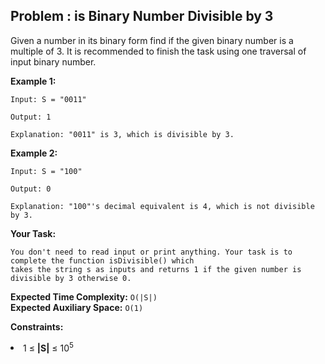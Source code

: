 ## Problem : is Binary Number Divisible by 3
Given a number in its binary form find if the given binary number is a multiple of 3. It is recommended to finish the task using one traversal of input binary number.

**Example 1:**
```
Input: S = "0011"

Output: 1

Explanation: "0011" is 3, which is divisible by 3.
```

**Example 2:**
```
Input: S = "100"

Output: 0

Explanation: "100"'s decimal equivalent is 4, which is not divisible by 3.
```

**Your Task:**
```  
You don't need to read input or print anything. Your task is to complete the function isDivisible() which 
takes the string s as inputs and returns 1 if the given number is divisible by 3 otherwise 0.
```
**Expected Time Complexity:** ```O(|S|)```<br>
**Expected Auxiliary Space:** ```O(1)```

**Constraints:**
<li>1 ≤ <b>|S|</b> ≤ 10<sup>5</sup></li>
